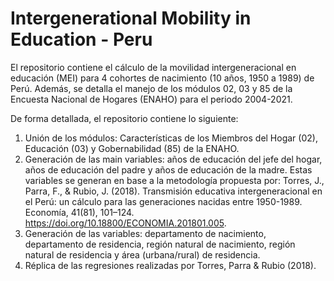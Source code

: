 # Intergenerational Mobility in Education - Peru
El repositorio contiene el cálculo de la movilidad intergeneracional en educación (MEI) para 4 cohortes de nacimiento (10 años, 1950 a 1989) de Perú. Además, se detalla el manejo de los módulos 02, 03 y 85 de la Encuesta Nacional de Hogares (ENAHO) para el periodo 2004-2021.

De forma detallada, el repositorio contiene lo siguiente:
1. Unión de los módulos: Características de los Miembros del Hogar (02), Educación (03) y Gobernabilidad (85) de la ENAHO.
2. Generación de las main variables: años de educación del jefe del hogar, años de educación del padre y años de educación de la madre. Estas variables se generan en base a la metodología propuesta por: 
Torres, J., Parra, F., & Rubio, J. (2018). Transmisión educativa intergeneracional en el Perú: un cálculo para las generaciones nacidas entre 1950-1989. Economía, 41(81), 101–124. 
https://doi.org/10.18800/ECONOMIA.201801.005.
4. Generación de las variables: departamento de nacimiento, departamento de residencia, región natural de nacimiento, región natural de residencia y área (urbana/rural) de residencia.
5. Réplica de las regresiones realizadas por Torres, Parra & Rubio (2018).
